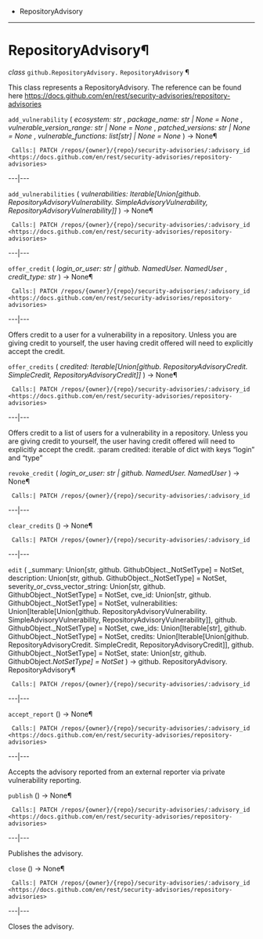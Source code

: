   + RepositoryAdvisory

* * *
# RepositoryAdvisory¶

_class_ `github.RepositoryAdvisory.`  `RepositoryAdvisory` ¶

This class represents a RepositoryAdvisory. The reference can be found here https://docs.github.com/en/rest/security-advisories/repository-advisories

`add_vulnerability` ( _ecosystem: str_ , _package_name: str | None = None_ , _vulnerable_version_range: str | None = None_ , _patched_versions: str | None = None_ , _vulnerable_functions: list[str] |
None = None_ ) → None¶

     Calls:| PATCH /repos/{owner}/{repo}/security-advisories/:advisory_id <https://docs.github.com/en/rest/security-advisories/repository-advisories>

---|---

`add_vulnerabilities` ( _vulnerabilities: Iterable[Union[github. RepositoryAdvisoryVulnerability. SimpleAdvisoryVulnerability, RepositoryAdvisoryVulnerability]]_ ) → None¶

     Calls:| PATCH /repos/{owner}/{repo}/security-advisories/:advisory_id <https://docs.github.com/en/rest/security-advisories/repository-advisories>

---|---

`offer_credit` ( _login_or_user: str | github. NamedUser. NamedUser_ , _credit_type: str_ ) → None¶

     Calls:| PATCH /repos/{owner}/{repo}/security-advisories/:advisory_id <https://docs.github.com/en/rest/security-advisories/repository-advisories>

---|---

Offers credit to a user for a vulnerability in a repository. Unless you are giving credit to yourself, the user having credit offered will need to explicitly accept the credit.

`offer_credits` ( _credited: Iterable[Union[github. RepositoryAdvisoryCredit. SimpleCredit, RepositoryAdvisoryCredit]]_ ) → None¶

     Calls:| PATCH /repos/{owner}/{repo}/security-advisories/:advisory_id <https://docs.github.com/en/rest/security-advisories/repository-advisories>

---|---

Offers credit to a list of users for a vulnerability in a repository. Unless you are giving credit to yourself, the user having credit offered will need to explicitly accept the credit. :param
credited: iterable of dict with keys “login” and “type”

`revoke_credit` ( _login_or_user: str | github. NamedUser. NamedUser_ ) → None¶

     Calls:| PATCH /repos/{owner}/{repo}/security-advisories/:advisory_id

---|---

`clear_credits` () → None¶

     Calls:| PATCH /repos/{owner}/{repo}/security-advisories/:advisory_id

---|---

`edit` ( _summary: Union[str, github. GithubObject._NotSetType] = NotSet, description: Union[str, github. GithubObject._NotSetType] = NotSet, severity_or_cvss_vector_string: Union[str, 
github. GithubObject._NotSetType] = NotSet, cve_id: Union[str, github. GithubObject._NotSetType] = NotSet, vulnerabilities:
Union[Iterable[Union[github. RepositoryAdvisoryVulnerability. SimpleAdvisoryVulnerability, RepositoryAdvisoryVulnerability]], github. GithubObject._NotSetType] = NotSet, cwe_ids: Union[Iterable[str], 
github. GithubObject._NotSetType] = NotSet, credits: Union[Iterable[Union[github. RepositoryAdvisoryCredit. SimpleCredit, RepositoryAdvisoryCredit]], github. GithubObject._NotSetType] = NotSet, state:
Union[str, github. GithubObject._NotSetType] = NotSet_ ) → github. RepositoryAdvisory. RepositoryAdvisory¶

     Calls:| PATCH /repos/{owner}/{repo}/security-advisories/:advisory_id

---|---

`accept_report` () → None¶

     Calls:| PATCH /repos/{owner}/{repo}/security-advisories/:advisory_id <https://docs.github.com/en/rest/security-advisories/repository-advisories>

---|---

Accepts the advisory reported from an external reporter via private vulnerability reporting.

`publish` () → None¶

     Calls:| PATCH /repos/{owner}/{repo}/security-advisories/:advisory_id <https://docs.github.com/en/rest/security-advisories/repository-advisories>

---|---

Publishes the advisory.

`close` () → None¶

     Calls:| PATCH /repos/{owner}/{repo}/security-advisories/:advisory_id <https://docs.github.com/en/rest/security-advisories/repository-advisories>

---|---

Closes the advisory.

